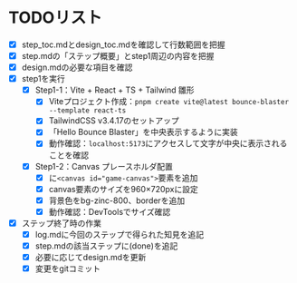 # TODOリスト

- [x] step_toc.mdとdesign_toc.mdを確認して行数範囲を把握
- [x] step.mdの「ステップ概要」とstep1周辺の内容を把握
- [x] design.mdの必要な項目を確認
- [x] step1を実行
  - [x] Step1-1：Vite + React + TS + Tailwind 雛形
    - [x] Viteプロジェクト作成：`pnpm create vite@latest bounce-blaster --template react-ts`
    - [x] TailwindCSS v3.4.17のセットアップ
    - [x] 「Hello Bounce Blaster」を中央表示するように実装
    - [x] 動作確認：`localhost:5173`にアクセスして文字が中央に表示されることを確認
  - [x] Step1-2：Canvas プレースホルダ配置
    - [x] <App>に`<canvas id="game-canvas">`要素を追加
    - [x] canvas要素のサイズを960×720pxに設定
    - [x] 背景色をbg-zinc-800、borderを追加
    - [x] 動作確認：DevToolsでサイズ確認
- [x] ステップ終了時の作業
  - [x] log.mdに今回のステップで得られた知見を追記
  - [x] step.mdの該当ステップに(done)を追記
  - [x] 必要に応じてdesign.mdを更新
  - [x] 変更をgitコミット

